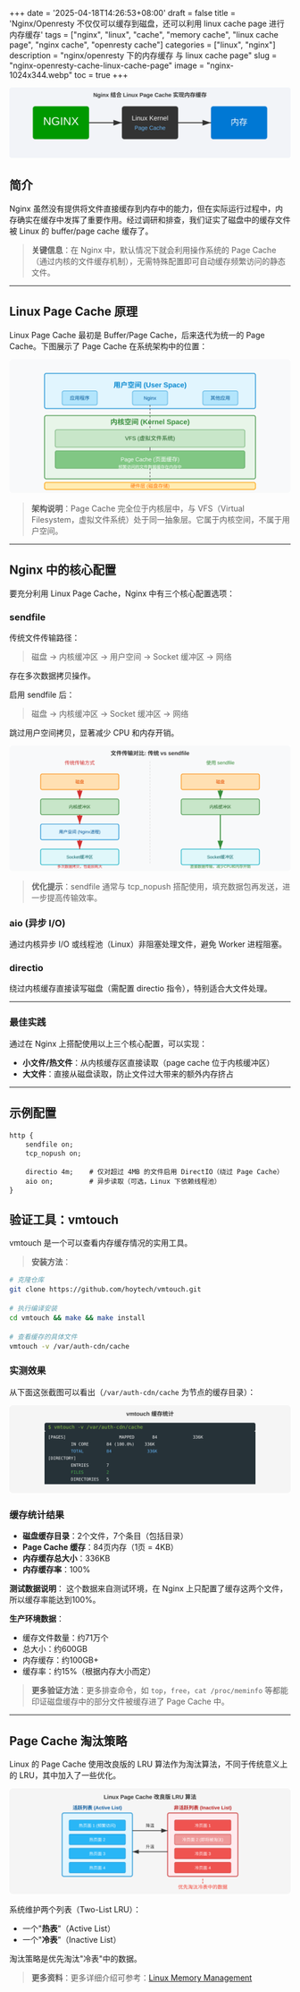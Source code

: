 +++
date = '2025-04-18T14:26:53+08:00'
draft = false
title = 'Nginx/Openresty 不仅仅可以缓存到磁盘，还可以利用 linux cache page 进行内存缓存'
tags = ["nginx", "linux", "cache", "memory cache", "linux cache page", "nginx cache", "openresty cache"]
categories = ["linux", "nginx"]
description = "nginx/openresty 下的内存缓存 与 linux cache page"
slug = "nginx-openresty-cache-linux-cache-page"
image = "nginx-1024x344.webp"
toc = true
+++

![bg.svg](bg.svg)

## 简介

Nginx 虽然没有提供将文件直接缓存到内存中的能力，但在实际运行过程中，内存确实在缓存中发挥了重要作用。经过调研和排查，我们证实了磁盘中的缓存文件被 Linux 的 buffer/page cache 缓存了。

> **关键信息**：在 Nginx 中，默认情况下就会利用操作系统的 Page Cache（通过内核的文件缓存机制），无需特殊配置即可自动缓存频繁访问的静态文件。

---

## Linux Page Cache 原理

Linux Page Cache 最初是 Buffer/Page Cache，后来迭代为统一的 Page Cache。下图展示了 Page Cache 在系统架构中的位置：

![Linux Page Cache 在系统架构中的位置](page-cache-arch.svg)

> **架构说明**：Page Cache 完全位于内核层中，与 VFS（Virtual Filesystem，虚拟文件系统）处于同一抽象层。它属于内核空间，不属于用户空间。

---

## Nginx 中的核心配置

要充分利用 Linux Page Cache，Nginx 中有三个核心配置选项：

### sendfile

传统文件传输路径：
> 磁盘 → 内核缓冲区 → 用户空间 → Socket 缓冲区 → 网络

存在多次数据拷贝操作。

启用 sendfile 后：
> 磁盘 → 内核缓冲区 → Socket 缓冲区 → 网络

跳过用户空间拷贝，显著减少 CPU 和内存开销。

![sendfile 工作原理](sendfile-comparison.svg)

> **优化提示**：sendfile 通常与 tcp_nopush 搭配使用，填充数据包再发送，进一步提高传输效率。

### aio (异步 I/O)

通过内核异步 I/O 或线程池（Linux）非阻塞处理文件，避免 Worker 进程阻塞。

### directio

绕过内核缓存直接读写磁盘（需配置 directio 指令），特别适合大文件处理。

---

### 最佳实践

通过在 Nginx 上搭配使用以上三个核心配置，可以实现：
- **小文件/热文件**：从内核缓存区直接读取（page cache 位于内核缓冲区）
- **大文件**：直接从磁盘读取，防止文件过大带来的额外内存挤占

---

## 示例配置

```nginx
http {
    sendfile on;       
    tcp_nopush on;

    directio 4m;    # 仅对超过 4MB 的文件启用 DirectIO（绕过 Page Cache）
    aio on;         # 异步读取（可选，Linux 下依赖线程池）
}
```

## 验证工具：vmtouch

vmtouch 是一个可以查看内存缓存情况的实用工具。

> **安装方法**：

```bash
# 克隆仓库
git clone https://github.com/hoytech/vmtouch.git

# 执行编译安装
cd vmtouch && make && make install

# 查看缓存的具体文件
vmtouch -v /var/auth-cdn/cache
```

### 实测效果

从下面这张截图可以看出（`/var/auth-cdn/cache` 为节点的缓存目录）：

![vmtouch 缓存统计](vmtouch-stats.svg)

### 缓存统计结果
- **磁盘缓存目录**：2个文件，7个条目（包括目录）
- **Page Cache 缓存**：84页内存（1页 = 4KB）
- **内存缓存总大小**：336KB
- **内存缓存率**：100%

**测试数据说明**：
这个数据来自测试环境，在 Nginx 上只配置了缓存这两个文件，所以缓存率能达到100%。

**生产环境数据**：
- 缓存文件数量：约71万个
- 总大小：约600GB
- 内存缓存：约100GB+
- 缓存率：约15%（根据内存大小而定）

> **更多验证方法**：更多排查命令，如 `top`，`free`，`cat /proc/meminfo` 等都能印证磁盘缓存中的部分文件被缓存进了 Page Cache 中。

---

## Page Cache 淘汰策略

Linux 的 Page Cache 使用改良版的 LRU 算法作为淘汰算法，不同于传统意义上的 LRU，其中加入了一些优化。

![Linux Page Cache 改良版 LRU 算法](lru-strategy.svg)

系统维护两个列表（Two-List LRU）：
- 一个"**热表**"（Active List）
- 一个"**冷表**"（Inactive List）

淘汰策略是优先淘汰"冷表"中的数据。

> **更多资料**：更多详细介绍可参考：[Linux Memory Management](https://www.kernel.org/doc/gorman/html/understand/understand013.html)